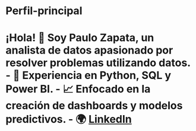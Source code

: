 # Perfil-principal
# ¡Hola! 👋 Soy Paulo Zapata, un analista de datos apasionado por resolver problemas utilizando datos. - 🌟 Experiencia en Python, SQL y Power BI. - 📈 Enfocado en la creación de dashboards y modelos predictivos. - 🌍 [LinkedIn](https://www.linkedin.com/in/paulo-adriano-zapata-carmona)
